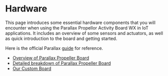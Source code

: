 # Hardware

This page introduces some essential hardware components that you will encounter when using
the Parallax Propellor Activity Board WX in IoT applications. It includes an overview of some sensors
and actuators, as well as quick introduction to the board and getting started. 

Here is the official Parallax [guide](https://learn.parallax.com/support/reference/using-propeller-activity-board) for reference.

- [Overview of Parallax Propeller Board](board1.md)
- [Detailed breakdown of Parallax Propeller Board](board2.md)
- [Our Custom Board](board3.md)
